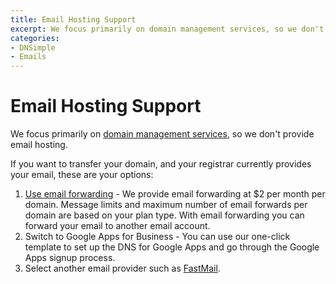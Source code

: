 ```yaml
---
title: Email Hosting Support
excerpt: We focus primarily on domain management services, so we don't provide email hosting. 
categories:
- DNSimple
- Emails
---
```


# Email Hosting Support

We focus primarily on [domain management services](/articles/dnsimple-services), so we don't provide email hosting.

If you want to transfer your domain, and your registrar currently provides your email, these are your options:

1. [Use email forwarding](/articles/email-forwarding) - We provide email forwarding at $2 per month per domain. Message limits and maximum number of email forwards per domain are based on your plan type. With email forwarding you can forward your email to another email account.
1. Switch to Google Apps for Business - You can use our one-click template to set up the DNS for Google Apps and go through the Google Apps signup process.
1. Select another email provider such as [FastMail](https://www.fastmail.fm/).
